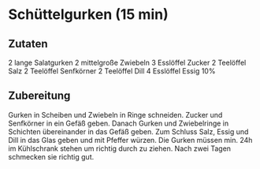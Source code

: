 # Schüttelgurken (15 min)

## Zutaten
2 lange Salatgurken
2 mittelgroße Zwiebeln
3 Esslöffel Zucker
2 Teelöffel Salz
2 Teelöffel Senfkörner
2 Teelöffel Dill
4 Esslöffel Essig 10%

## Zubereitung
Gurken in Scheiben und Zwiebeln in Ringe schneiden. Zucker und Senfkörner in ein Gefäß geben. Danach Gurken und Zwiebelringe in Schichten übereinander in das Gefäß geben. Zum Schluss Salz, Essig und Dill in das Glas geben und mit Pfeffer würzen. Die Gurken müssen min. 24h im Kühlschrank stehen um richtig durch zu ziehen. Nach zwei Tagen schmecken sie richtig gut.